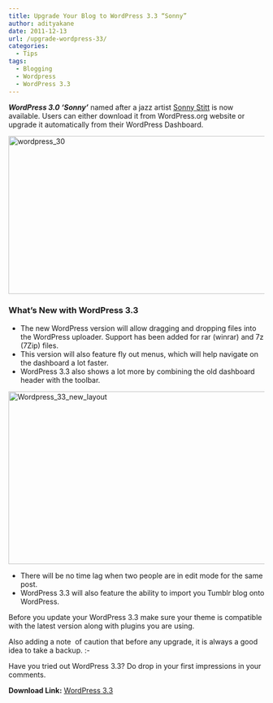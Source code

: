 ```yaml
---
title: Upgrade Your Blog to WordPress 3.3 “Sonny”
author: adityakane
date: 2011-12-13
url: /upgrade-wordpress-33/
categories:
  - Tips
tags:
  - Blogging
  - Wordpress
  - WordPress 3.3
---
```

***WordPress 3.0 ‘Sonny’*** named after a jazz artist <a href="http://en.wikipedia.org/wiki/Sonny_Stitt" onclick="_gaq.push(['_trackEvent', 'outbound-article', 'http://en.wikipedia.org/wiki/Sonny_Stitt', 'Sonny Stitt']);" >Sonny Stitt</a> is now available. Users can either download it from WordPress.org website or upgrade it automatically from their WordPress Dashboard.

[<img class="wp-image-50415" style="padding-left: 0px;padding-right: 0px;padding-top: 0px;border: 0px" src="http://cdn.devilsworkshop.org/files/2011/12/wordpress_30_thumb.png" alt="wordpress_30" width="570" height="311" border="0" />][1]

### What’s New with WordPress 3.3

  * The new WordPress version will allow dragging and dropping files into the WordPress uploader. Support has been added for rar (winrar) and 7z (7Zip) files.
  * This version will also feature fly out menus, which will help navigate on the dashboard a lot faster.
  * WordPress 3.3 also shows a lot more by combining the old dashboard header with the toolbar.

[<img style="padding-left: 0px;padding-right: 0px;padding-top: 0px;border: 0px" src="http://cdn.devilsworkshop.org/files/2011/12/Wordpress_33_new_layout_thumb.png" alt="Wordpress_33_new_layout" width="570" height="340" border="0" />][2]

  * There will be no time lag when two people are in edit mode for the same post.
  * WordPress 3.3 will also feature the ability to import you Tumblr blog onto WordPress.

Before you update your WordPress 3.3 make sure your theme is compatible with the latest version along with plugins you are using.

Also adding a note  of caution that before any upgrade, it is always a good idea to take a backup. <img src="http://devilsworkshop.org/wp-includes/images/smilies/simple-smile.png" alt=":-)" class="wp-smiley" style="height: 1em; max-height: 1em;" />

Have you tried out WordPress 3.3? Do drop in your first impressions in your comments.

**Download Link:** <a href="http://wordpress.org/download/" onclick="_gaq.push(['_trackEvent', 'outbound-article', 'http://wordpress.org/download/', 'WordPress 3.3']);" >WordPress 3.3</a>

 [1]: http://cdn.devilsworkshop.org/files/2011/12/wordpress_30.png
 [2]: http://cdn.devilsworkshop.org/files/2011/12/Wordpress_33_new_layout.png
